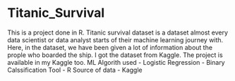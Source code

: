 # Titanic_Survival
This is a project done in R. Titanic survival dataset is a dataset almost every data scientist or data analyst starts of their machine learning journey with. Here, in the dataset, we have been given a lot of information about the prople who boarded the ship. I got the dataset from Kaggle. The project is available in my Kaggle too.
ML Algorith used - Logistic Regression - Binary Calssification
Tool - R
Source of data - Kaggle
